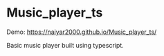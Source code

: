 # Music_player_ts

Demo:  https://naiyar2000.github.io/Music_player_ts/

Basic music player built using typescript.
